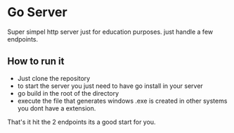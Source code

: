 
# Go Server 

Super simpel http server just for education purposes. just handle a few endpoints.

## How to run it

- Just clone the repository
- to start the server you just need to have go install in your server
- go build in the root of the directory
- execute the file that generates windows .exe is created in other systems you dont have a extension.

That's it hit the 2 endpoints its a good start for you.

